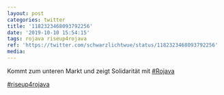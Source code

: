 ```yaml
---
layout: post
categories: twitter
title: '1182323468093792256'
date: '2019-10-10 15:54:15'
tags: rojava riseup4rojava
ref: 'https://twitter.com/schwarzlichtwue/status/1182323468093792256'
media:
---
```

Kommt zum unteren Markt und zeigt Solidarität mit [#Rojava](/t/rojava) 

[#riseup4rojava](/t/riseup4rojava) 